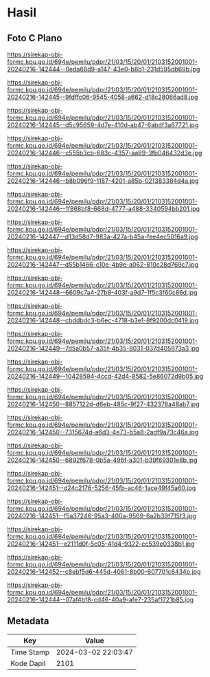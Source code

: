 # Hasil

## Foto C Plano

https://sirekap-obj-formc.kpu.go.id/694e/pemilu/pdpr/21/03/15/20/01/2103152001001-20240216-142444--0eda68d9-a147-43e0-b8b1-231d595db69b.jpg

https://sirekap-obj-formc.kpu.go.id/694e/pemilu/pdpr/21/03/15/20/01/2103152001001-20240216-142445--9fdffc06-9545-4058-a662-d18c28066ad8.jpg

https://sirekap-obj-formc.kpu.go.id/694e/pemilu/pdpr/21/03/15/20/01/2103152001001-20240216-142445--d5c95659-4d7e-410d-ab47-6abdf3a67721.jpg

https://sirekap-obj-formc.kpu.go.id/694e/pemilu/pdpr/21/03/15/20/01/2103152001001-20240216-142446--c555b3cb-683c-4357-aa89-3fb046432d3e.jpg

https://sirekap-obj-formc.kpu.go.id/694e/pemilu/pdpr/21/03/15/20/01/2103152001001-20240216-142446--b8b096f9-1187-4201-a85b-021383384d4a.jpg

https://sirekap-obj-formc.kpu.go.id/694e/pemilu/pdpr/21/03/15/20/01/2103152001001-20240216-142446--1f868bf8-668d-4777-a488-3340594bb201.jpg

https://sirekap-obj-formc.kpu.go.id/694e/pemilu/pdpr/21/03/15/20/01/2103152001001-20240216-142447--d13d58d7-983a-427a-b45a-fee4ec5016a9.jpg

https://sirekap-obj-formc.kpu.go.id/694e/pemilu/pdpr/21/03/15/20/01/2103152001001-20240216-142447--d55b1466-c10e-4b9e-a062-810c28d769c7.jpg

https://sirekap-obj-formc.kpu.go.id/694e/pemilu/pdpr/21/03/15/20/01/2103152001001-20240216-142448--6609c7a4-27b8-403f-a9d7-1f5c3f60c86d.jpg

https://sirekap-obj-formc.kpu.go.id/694e/pemilu/pdpr/21/03/15/20/01/2103152001001-20240216-142448--cbddbdc3-b6ec-4718-b3e1-8f9200dc0419.jpg

https://sirekap-obj-formc.kpu.go.id/694e/pemilu/pdpr/21/03/15/20/01/2103152001001-20240216-142449--7d5a0b57-a35f-4b35-8031-037d405973a3.jpg

https://sirekap-obj-formc.kpu.go.id/694e/pemilu/pdpr/21/03/15/20/01/2103152001001-20240216-142449--10428594-4ccd-42d4-8582-5e86072d9b05.jpg

https://sirekap-obj-formc.kpu.go.id/694e/pemilu/pdpr/21/03/15/20/01/2103152001001-20240216-142450--8857122d-d6eb-485c-9f27-432378a48ab7.jpg

https://sirekap-obj-formc.kpu.go.id/694e/pemilu/pdpr/21/03/15/20/01/2103152001001-20240216-142450--7315674d-a6d3-4e73-b5a8-2adf9a73c46a.jpg

https://sirekap-obj-formc.kpu.go.id/694e/pemilu/pdpr/21/03/15/20/01/2103152001001-20240216-142450--6892f678-0b5a-496f-a301-b39f69301e8b.jpg

https://sirekap-obj-formc.kpu.go.id/694e/pemilu/pdpr/21/03/15/20/01/2103152001001-20240216-142451--d24c2176-5256-45fb-ac46-1ace49f45a60.jpg

https://sirekap-obj-formc.kpu.go.id/694e/pemilu/pdpr/21/03/15/20/01/2103152001001-20240216-142451--f5a37246-95a3-400a-9569-6a2b39f715f3.jpg

https://sirekap-obj-formc.kpu.go.id/694e/pemilu/pdpr/21/03/15/20/01/2103152001001-20240216-142451--e2111d0f-5c05-41d4-9322-cc539e0338b1.jpg

https://sirekap-obj-formc.kpu.go.id/694e/pemilu/pdpr/21/03/15/20/01/2103152001001-20240216-142452--c8ebf5d6-445d-4061-8b00-607701c6434b.jpg

https://sirekap-obj-formc.kpu.go.id/694e/pemilu/pdpr/21/03/15/20/01/2103152001001-20240216-142444--07af4bf8-cd46-40a9-afe7-235af1721b85.jpg


## Metadata

| Key        | Value               |
| ---------- | ------------------- |
| Time Stamp | 2024-03-02 22:03:47 |
| Kode Dapil | 2101                |



